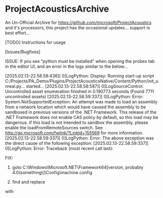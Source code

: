 # ProjectAcousticsArchive

An Un-Official Archive for https://github.com/microsoft/ProjectAcoustics and it's processors, this project has the occasional updates... support is best effort...

[TODO] Instructions for usage

[Issues/Bugfixes]

ISSUE: If you see "python must be installed" when opening the probes tab in the editor UI, and an error in the logs similar to the below...

[2025.02.13-22.58.58:436][  0]LogPython: Display: Running start-up script C:/Projects/PA_Demo/Plugins/ProjectAcousticsNative/Content/Python/init_unreal.py... started...
[2025.02.13-22.58.58:587][  0]LogSourceControl: Uncontrolled asset enumeration finished in 0.190773 seconds (Found 7711 uncontrolled assets)
[2025.02.13-22.58.59:337][  0]LogPython: Error: System.NotSupportedException: An attempt was made to load an assembly from a network location which would have caused the assembly to be sandboxed in previous versions of the .NET Framework. This release of the .NET Framework does not enable CAS policy by default, so this load may be dangerous. If this load is not intended to sandbox the assembly, please enable the loadFromRemoteSources switch. See http://go.microsoft.com/fwlink/?LinkId=155569 for more information.
[2025.02.13-22.58.59:337][  0]LogPython: Error: The above exception was the direct cause of the following exception:
[2025.02.13-22.58.59:337][  0]LogPython: Error: Traceback (most recent call last):

FIX:
1) goto C:\Windows\Microsoft.NET\Framework64\[version, probably 4.0(something)]\Config\machine.config

2) find and replace

<runtime/>

with

<runtime>
	<loadFromRemoteSources enabled="true"/>
</runtime>
